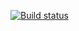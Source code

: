 [![Build status](https://ci.appveyor.com/api/projects/status/il79ya9fl3owh12k?svg=true)](https://ci.appveyor.com/project/GrebenkovaMaria/hw-at-2-3-postman)